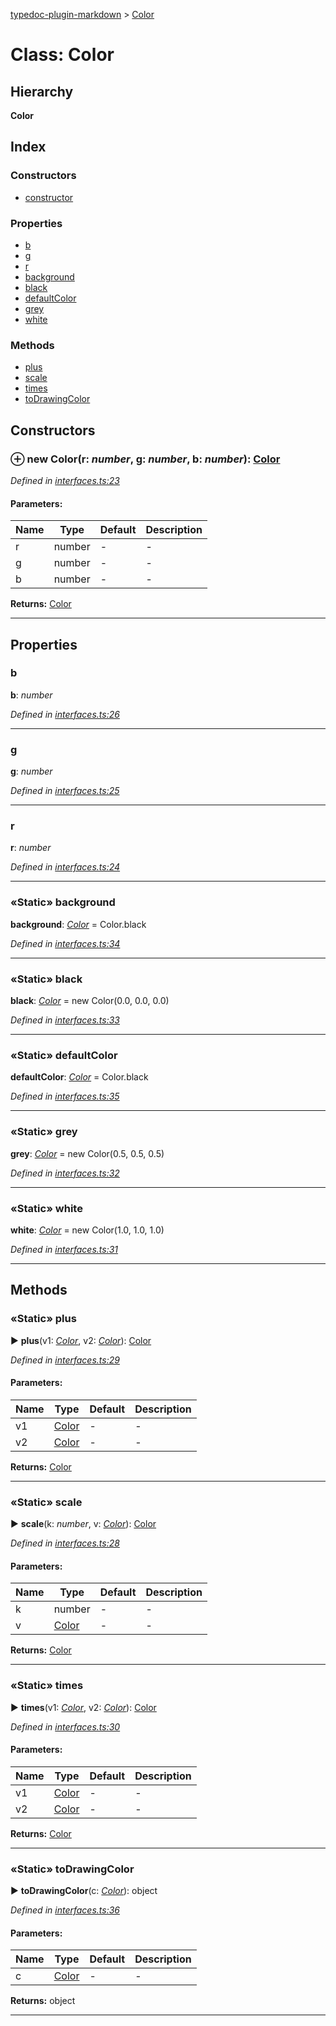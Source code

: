 [typedoc-plugin-markdown](../index.md) > [Color](../classes/color.md)



# Class: Color

## Hierarchy

**Color**




## Index

### Constructors

* [constructor](color.md#constructor)


### Properties

* [b](color.md#b)
* [g](color.md#g)
* [r](color.md#r)
* [background](color.md#background)
* [black](color.md#black)
* [defaultColor](color.md#defaultcolor)
* [grey](color.md#grey)
* [white](color.md#white)


### Methods

* [plus](color.md#plus)
* [scale](color.md#scale)
* [times](color.md#times)
* [toDrawingColor](color.md#todrawingcolor)



## Constructors
<a id="constructor"></a>


### ⊕ **new Color**(r: *number*, g: *number*, b: *number*): [Color](color.md)


*Defined in [interfaces.ts:23](https://github.com/tgreyuk/typedoc-plugin-markdown/blob/master/tests/src/interfaces.ts#L23)*


#### Parameters:

| Name  | Type                | Default | Description  |
| ------ | ------------------- | ------------ | ------------ |
| r  | number | - | - |
| g  | number | - | - |
| b  | number | - | - |





**Returns:** [Color](color.md)

---


## Properties
<a id="b"></a>

###  b

**b**:  *number* 

*Defined in [interfaces.ts:26](https://github.com/tgreyuk/typedoc-plugin-markdown/blob/master/tests/src/interfaces.ts#L26)*





___

<a id="g"></a>

###  g

**g**:  *number* 

*Defined in [interfaces.ts:25](https://github.com/tgreyuk/typedoc-plugin-markdown/blob/master/tests/src/interfaces.ts#L25)*





___

<a id="r"></a>

###  r

**r**:  *number* 

*Defined in [interfaces.ts:24](https://github.com/tgreyuk/typedoc-plugin-markdown/blob/master/tests/src/interfaces.ts#L24)*





___

<a id="background"></a>

### «Static» background

**background**:  *[Color](color.md)*  =  Color.black

*Defined in [interfaces.ts:34](https://github.com/tgreyuk/typedoc-plugin-markdown/blob/master/tests/src/interfaces.ts#L34)*





___

<a id="black"></a>

### «Static» black

**black**:  *[Color](color.md)*  =  new Color(0.0, 0.0, 0.0)

*Defined in [interfaces.ts:33](https://github.com/tgreyuk/typedoc-plugin-markdown/blob/master/tests/src/interfaces.ts#L33)*





___

<a id="defaultcolor"></a>

### «Static» defaultColor

**defaultColor**:  *[Color](color.md)*  =  Color.black

*Defined in [interfaces.ts:35](https://github.com/tgreyuk/typedoc-plugin-markdown/blob/master/tests/src/interfaces.ts#L35)*





___

<a id="grey"></a>

### «Static» grey

**grey**:  *[Color](color.md)*  =  new Color(0.5, 0.5, 0.5)

*Defined in [interfaces.ts:32](https://github.com/tgreyuk/typedoc-plugin-markdown/blob/master/tests/src/interfaces.ts#L32)*





___

<a id="white"></a>

### «Static» white

**white**:  *[Color](color.md)*  =  new Color(1.0, 1.0, 1.0)

*Defined in [interfaces.ts:31](https://github.com/tgreyuk/typedoc-plugin-markdown/blob/master/tests/src/interfaces.ts#L31)*





___


## Methods
<a id="plus"></a>

### «Static» plus

► **plus**(v1: *[Color](color.md)*, v2: *[Color](color.md)*): [Color](color.md)



*Defined in [interfaces.ts:29](https://github.com/tgreyuk/typedoc-plugin-markdown/blob/master/tests/src/interfaces.ts#L29)*


#### Parameters:

| Name  | Type                | Default | Description  |
| ------ | ------------------- | ------------ | ------------ |
| v1  | [Color](color.md) | - | - |
| v2  | [Color](color.md) | - | - |





**Returns:** [Color](color.md)





___

<a id="scale"></a>

### «Static» scale

► **scale**(k: *number*, v: *[Color](color.md)*): [Color](color.md)



*Defined in [interfaces.ts:28](https://github.com/tgreyuk/typedoc-plugin-markdown/blob/master/tests/src/interfaces.ts#L28)*


#### Parameters:

| Name  | Type                | Default | Description  |
| ------ | ------------------- | ------------ | ------------ |
| k  | number | - | - |
| v  | [Color](color.md) | - | - |





**Returns:** [Color](color.md)





___

<a id="times"></a>

### «Static» times

► **times**(v1: *[Color](color.md)*, v2: *[Color](color.md)*): [Color](color.md)



*Defined in [interfaces.ts:30](https://github.com/tgreyuk/typedoc-plugin-markdown/blob/master/tests/src/interfaces.ts#L30)*


#### Parameters:

| Name  | Type                | Default | Description  |
| ------ | ------------------- | ------------ | ------------ |
| v1  | [Color](color.md) | - | - |
| v2  | [Color](color.md) | - | - |





**Returns:** [Color](color.md)





___

<a id="todrawingcolor"></a>

### «Static» toDrawingColor

► **toDrawingColor**(c: *[Color](color.md)*): object



*Defined in [interfaces.ts:36](https://github.com/tgreyuk/typedoc-plugin-markdown/blob/master/tests/src/interfaces.ts#L36)*


#### Parameters:

| Name  | Type                | Default | Description  |
| ------ | ------------------- | ------------ | ------------ |
| c  | [Color](color.md) | - | - |





**Returns:** object





___


